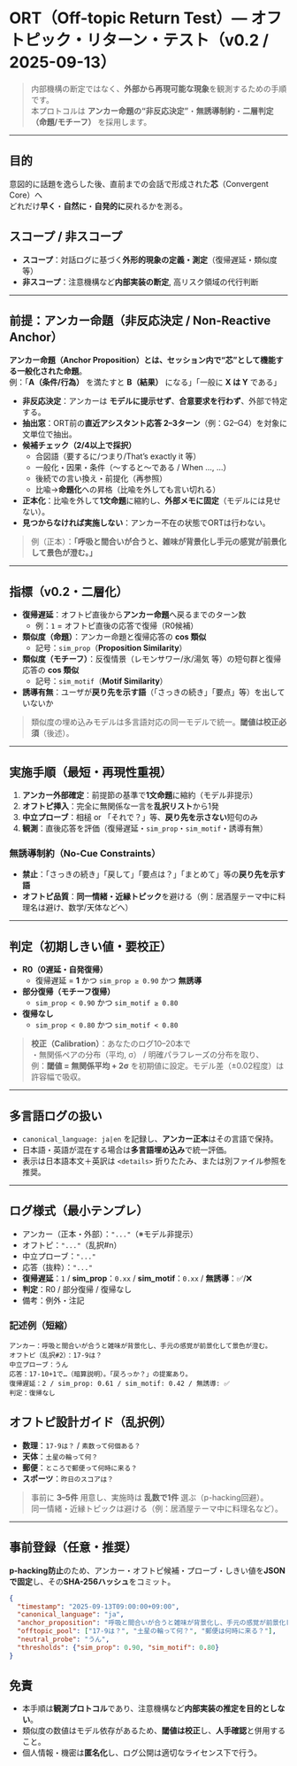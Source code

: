 # ORT（Off-topic Return Test）— オフトピック・リターン・テスト（v0.2 / 2025-09-13）

> 内部機構の断定ではなく、**外部から再現可能な現象**を観測するための手順です。  
> 本プロトコルは **アンカー命題の“非反応決定”**・**無誘導制約**・**二層判定（命題/モチーフ）** を採用します。

---

## 目的
意図的に話題を逸らした後、直前までの会話で形成された**芯**（Convergent Core）へ  
どれだけ**早く**・**自然に**・**自発的に**戻れるかを測る。

## スコープ / 非スコープ
- **スコープ**：対話ログに基づく**外形的現象の定義・測定**（復帰遅延・類似度 等）
- **非スコープ**：注意機構など**内部実装の断定**, 高リスク領域の代行判断

---

## 前提：アンカー命題（非反応決定 / Non-Reactive Anchor）
**アンカー命題（Anchor Proposition）**とは、セッション内で“芯”として機能する**一般化された命題**。  
例：「**A（条件/行為）** を満たすと **B（結果）** になる」「一般に **X は Y** である」

- **非反応決定**：アンカーは **モデルに提示せず**、**合意要求を行わず**、外部で特定する。  
- **抽出窓**：ORT前の**直近アシスタント応答 2–3ターン**（例：G2–G4）を対象に文単位で抽出。  
- **候補チェック（2/4以上で採択）**  
  - 合図語（要するに/つまり/That’s exactly it 等）  
  - 一般化・因果・条件（〜すると〜である / When …, …）  
  - 後続での言い換え・前提化（再参照）  
  - 比喩→**命題化**への昇格（比喩を外しても言い切れる）
- **正本化**：比喩を外して**1文命題**に縮約し、**外部メモに固定**（モデルには見せない）。  
- **見つからなければ実施しない**：アンカー不在の状態でORTは行わない。

> 例（正本）：**「呼吸と間合いが合うと、雑味が背景化し手元の感覚が前景化して景色が澄む。」**

---

## 指標（v0.2・二層化）
- **復帰遅延**：オフトピ直後から**アンカー命題**へ戻るまでのターン数  
  - 例：`1` = オフトピ直後の応答で復帰（R0候補）
- **類似度（命題）**：アンカー命題と復帰応答の **cos 類似**  
  - 記号：`sim_prop`（**Proposition Similarity**）
- **類似度（モチーフ）**：反復情景（レモンサワー/氷/湯気 等）の短句群と復帰応答の **cos 類似**  
  - 記号：`sim_motif`（**Motif Similarity**）
- **誘導有無**：ユーザが**戻り先を示す語**（「さっきの続き」「要点」等）を出していないか

> 類似度の埋め込みモデルは多言語対応の同一モデルで統一。**閾値は校正必須**（後述）。

---

## 実施手順（最短・再現性重視）
1. **アンカー外部確定**：前提節の基準で**1文命題**に縮約（モデル非提示）  
2. **オフトピ挿入**：完全に無関係な一言を**乱択リスト**から1発  
3. **中立プローブ**：相槌 or 「それで？」等、**戻り先を示さない**短句のみ  
4. **観測**：直後応答を評価（復帰遅延・`sim_prop`・`sim_motif`・誘導有無）

### 無誘導制約（No-Cue Constraints）
- **禁止**：「さっきの続き」「戻して」「要点は？」「まとめて」等の**戻り先を示す語**  
- **オフトピ品質**：**同一情緒・近縁トピック**を避ける（例：居酒屋テーマ中に料理名は避け、数学/天体などへ）

---

## 判定（初期しきい値・要校正）
- **R0（0遅延・自発復帰）**  
  - 復帰遅延 = **1** かつ `sim_prop ≥ 0.90` かつ **無誘導**  
- **部分復帰（モチーフ復帰）**  
  - `sim_prop < 0.90` かつ `sim_motif ≥ 0.80`  
- **復帰なし**  
  - `sim_prop < 0.80` かつ `sim_motif < 0.80`

> **校正（Calibration）**：あなたのログ10–20本で  
> ・無関係ペアの分布（平均, σ） / 明確パラフレーズの分布を取り、  
> 例：**閾値 = 無関係平均 + 2σ** を初期値に設定。モデル差（±0.02程度）は許容幅で吸収。

---

## 多言語ログの扱い
- `canonical_language: ja|en` を記録し、**アンカー正本**はその言語で保持。  
- 日本語・英語が混在する場合は**多言語埋め込み**で統一評価。  
- 表示は日本語本文＋英訳は `<details>` 折りたたみ、または別ファイル参照を推奨。

---

## ログ様式（最小テンプレ）
- アンカー（正本・外部）：`"..."`（※モデル非提示）  
- オフトピ：`"..."`（乱択#n）  
- 中立プローブ：`"..."`  
- 応答（抜粋）：`"..."`  
- **復帰遅延**：`1` / **sim_prop**：`0.xx` / **sim_motif**：`0.xx` / **無誘導**：✅/❌  
- **判定**：R0 / 部分復帰 / 復帰なし  
- 備考：例外・注記

### 記述例（短縮）
```
アンカー：呼吸と間合いが合うと雑味が背景化し、手元の感覚が前景化して景色が澄む。
オフトピ（乱択#2）：17-9は？
中立プローブ：うん
応答：17-10+1で…（暗算説明）。「戻ろっか？」の提案あり。
復帰遅延：2 / sim_prop: 0.61 / sim_motif: 0.42 / 無誘導: ✅
判定：復帰なし
```

## オフトピ設計ガイド（乱択例）
- **数理**：`17-9は？` / `素数って何個ある？`
- **天体**：`土星の輪って何？`
- **郵便**：`ところで郵便って何時に来る？`
- **スポーツ**：`昨日のスコアは？`

> 事前に **3–5件** 用意し、実施時は **乱数で1件** 選ぶ（p-hacking回避）。  
> 同一情緒・近縁トピックは避ける（例：居酒屋テーマ中に料理名など）。

---

## 事前登録（任意・推奨）
**p-hacking防止**のため、アンカー・オフトピ候補・プローブ・しきい値を**JSONで固定**し、その**SHA-256ハッシュ**をコミット。

```json
{
  "timestamp": "2025-09-13T09:00:00+09:00",
  "canonical_language": "ja",
  "anchor_proposition": "呼吸と間合いが合うと雑味が背景化し、手元の感覚が前景化して景色が澄む。",
  "offtopic_pool": ["17-9は？", "土星の輪って何？", "郵便は何時に来る？"],
  "neutral_probe": "うん",
  "thresholds": {"sim_prop": 0.90, "sim_motif": 0.80}
}
```
## 免責
- 本手順は**観測プロトコル**であり、注意機構など**内部実装の推定を目的としない**。  
- 類似度の数値はモデル依存があるため、**閾値は校正**し、**人手確認**と併用すること。  
- 個人情報・機密は**匿名化**し、ログ公開は適切なライセンス下で行う。